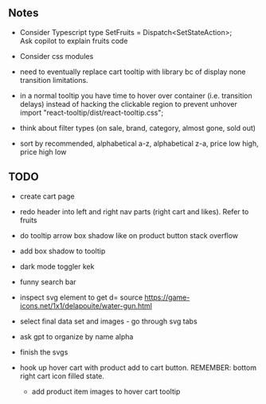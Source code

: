 
## Notes
- Consider Typescript
    type SetFruits = Dispatch<SetStateAction<Fruits>>;\
    Ask copilot to explain fruits code

- Consider css modules

- need to eventually replace cart tooltip with library bc of display none transition limitations.
- in a normal tooltip you have time to hover over container (i.e. transition delays) instead of hacking the clickable region to prevent unhover
import "react-tooltip/dist/react-tooltip.css";


- think about filter types (on sale, brand, category, almost gone, sold out)


- sort by recommended, alphabetical a-z, alphabetical z-a, price low high, price high low


## TODO
- create cart page
- redo header into left and right nav parts (right cart and likes). Refer to fruits
- do tooltip arrow box shadow like on product button stack overflow
- add box shadow to tooltip


- dark mode toggler kek
- funny search bar

- inspect svg element to get d= source https://game-icons.net/1x1/delapouite/water-gun.html
- select final data set and images - go through svg tabs
- ask gpt to organize by name alpha
- finish the svgs
- hook up hover cart with product add to cart button. REMEMBER: bottom right cart icon filled state.
    * add product item images to hover cart tooltip